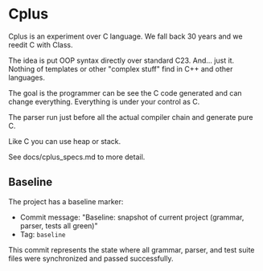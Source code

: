 # Cplus

Cplus is an experiment over C language. We fall back 30 years and we reedit C with Class.

The idea is put OOP syntax directly over standard C23. And... just it. Nothing of templates or
other "complex stuff" find in C++ and other languages.

The goal is the programmer can be see the C code generated and can change everything. 
Everything is under your control as C. 

The parser run just before all the actual compiler chain and generate pure C.

Like C you can use heap or stack.

See docs/cplus_specs.md to more detail.


## Baseline

The project has a baseline marker:

- Commit message: "Baseline: snapshot of current project (grammar, parser, tests all green)"
- Tag: `baseline`

This commit represents the state where all grammar, parser, and test suite files were synchronized and passed successfully.
